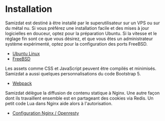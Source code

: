 # Installation

Samizdat est destiné à être installé par le superutilisateur sur un VPS ou sur du métal nu.
Si vous préférez une installation facile et des mises à jour logicielles en douceur, optez pour la préparation Ubuntu.
Si la vitesse et le réglage fin sont ce que vous désirez, et que vous êtes un administrateur système expérimenté, optez pour la configuration des ports FreeBSD.

* [Ubuntu Linux](./ubuntu/)
* [FreeBSD](./freebsd/)

Les assets comme CSS et JavaScript peuvent être compilés et minimisés. Samizdat a aussi quelques personnalisations du code Bootstrap 5.

* [Webpack](./webpack/)

Samizdat délègue la diffusion de contenu statique à Nginx. Une autre façon dont ils travaillent ensemble est en partageant des cookies via Redis.
Un petit code Lua dans Nginx aide alors à l'autorisation.

* [Configuration Nginx / Openresty](./etc/)